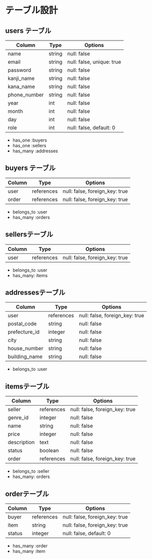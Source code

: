 # テーブル設計


## users テーブル

|   Column     |  Type  |   Options   |
| ------------ | ------ | ----------- |
| name         | string | null: false |
| email        | string | null: false, unique: true |
| password     | string | null: false |
| kanji_name   | string | null: false |
| kana_name    | string | null: false |
| phone_number | string | null: false |
| year         | int    | null: false |
| month        | int    | null: false |
| day          | int    | null: false |
| role         | int    | null: false, default: 0 |

- has_one :buyers
- has_one :sellers
- has_many :addresses

## buyers テーブル

|   Column     |  Type      |   Options                      |
| ------------ | ---------- | ------------------------------ |
| user         | references | null: false, foreign_key: true |
| order        | references | null: false, foreign_key: true |

- belongs_to :user
- has_many   :orders

## sellersテーブル

|   Column     |  Type      |   Options                      |
| ------------ | ---------- | ------------------------------ |
| user         | references | null: false, foreign_key: true |

- belongs_to :user
- has_many: items


## addressesテーブル

|   Column      |  Type      |   Options                      |
| ------------- | ---------- | ------------------------------ |
| user          | references | null: false, foreign_key: true  |
| postal_code   | string     | null: false |
| prefecture_id | integer    | null: false |
| city          | string     | null: false |
| house_number  | string     | null: false |
| building_name | string     | null: false |

- belongs_to :user

## itemsテーブル

|   Column      |  Type      |   Options                      |
| ------------- | ---------- | ------------------------------ |
| seller        | references | null: false, foreign_key: true |
| genre_id      | integer    | null: false |
| name          | string     | null: false |
| price         | integer    | null: false |
| description   | text       | null: false |
| status        | boolean    | null: false |
| order         | references | null: false, foreign_key: true |

- belongs_to :seller
- has_many: orders




## orderテーブル

|   Column      |  Type      |   Options                      |
| ------------- | ---------- | ------------------------------ |
| buyer         | references | null: false, foreign_key: true |
| item          | string     | null: false, foreign_key: true |
| status        | integer    | null: false, default: 0 |

- has_many :order
- has_many :item